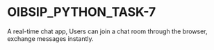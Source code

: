 # OIBSIP_PYTHON_TASK-7
A real-time chat app, Users can join a chat room through the browser, exchange messages instantly.
